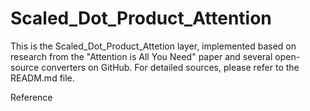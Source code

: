 # Scaled_Dot_Product_Attention
This is the Scaled_Dot_Product_Attetion layer, implemented based on research from the "Attention is All You Need" paper and several open-source converters on GitHub. For detailed sources, please refer to the READM.md file.

Reference
